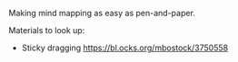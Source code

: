 Making mind mapping as easy as pen-and-paper.

Materials to look up:

* Sticky dragging https://bl.ocks.org/mbostock/3750558
